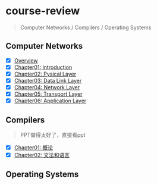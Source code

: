 # course-review

> Computer Networks / Compilers / Operating Systems

## Computer Networks

- [x] [Overview](computer-networks/overview.md)
- [x] [Chapter01: Introduction](computer-networks/chapter01-introduction.md)
- [x] [Chapter02: Pysical Layer](computer-networks/chapter02-physical-layer.md)
- [x] [Chapter03: Data Link Layer](computer-networks/chapter03-data-link-layer.md)
- [x] [Chapter04: Network Layer](computer-networks/chapter04-network-layer.md)
- [x] [Chapter05: Transport Layer](computer-networks/chapter05-transport-layer.md)
- [x] [Chapter06: Application Layer](computer-networks/chapter06-application-layer.md)

## Compilers

> PPT做得太好了，直接看ppt

- [x] [Chapter01: 概论](compilers/chapter01-概论.md)
- [x] [Chapter02: 文法和语言](compilers/chapter02-文法和语言.md)

## Operating Systems

